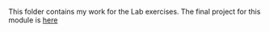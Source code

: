 This folder contains my work for the Lab exercises.
The final project for this module is [here](https://github.com/Cebelle1/SC1015Project)
